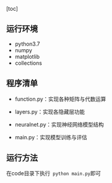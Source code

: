 [toc]

## 运行环境

* python3.7
* numpy
* matplotlib
* collections

## 程序清单

* function.py：实现各种矩阵与代数运算

* layers.py：实现各隐藏层功能

* neuralnet.py：实现神经网络模型结构

* main.py：实现模型训练与评估

  

## 运行方法

在code目录下执行` python main.py`即可